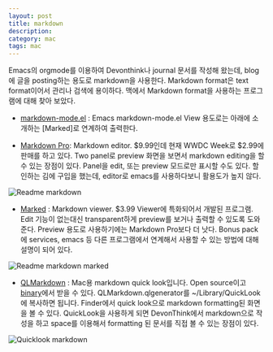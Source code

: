 ```yaml
---
layout: post
title: markdown
description: 
category: mac
tags: mac
---
```


Emacs의 orgmode를 이용하여 Devonthink나 journal 문서를 작성해 왔는데, blog에 글을 posting하는 용도로 markdown을 사용한다. Markdown format은 text format이어서 관리나 검색에 용이하다. 맥에서 Markdown format을 사용하는 프로그램에 대해 찾아 보았다.

  * [markdown-mode.el][1] : Emacs markdown-mode.el View 용도로는 아래에 소개하는 [Marked]로 연계하여 출력한다.

  * [Markdown Pro][2]: Markdown editor. $9.99인데 현재 WWDC Week로 $2.99에 판매를 하고 있다. Two panel로 preview 화면을 보면서 markdown editing을 할 수 있는 장점이 있다. Panel을 edit, 또는 preview 모드로만 표시할 수도 있다. 할인하는 김에 구입을 했는데, editor로 emacs를 사용하다보니 활용도가 높지 않다.

![Readme markdown][3]

  * [Marked][4] : Markdown viewer. $3.99 Viewer에 특화되어서 개발된 프로그램. Edit 기능이 없는대신 transparent하게 preview를 보거나 출력할 수 있도록 도와준다. Preview 용도로 사용하기에는 Markdown Pro보다 더 낫다. Bonus pack에 services, emacs 등 다른 프로그램에서 연계해서 사용할 수 있는 방법에 대해 설명이 되어 있다.

![Readme markdown marked][5]

  * [QLMarkdown][6] : Mac용 markdown quick look입니다. Open source이고 [binary][7]에서 받을 수 있다. QLMarkdown.qlgenerator를 ~/Library/QuickLook에 복사하면 됩니다. Finder에서 quick look으로 markdown formatting된 화면을 볼 수 있다. QuickLook을 사용하게 되면 DevonThink에서 markdown으로 작성을 하고 space를 이용해서 formatting 된 문서를 직접 볼 수 있는 장점이 있다.

![Quicklook markdown][8]

   [1]: http://jblevins.org/projects/markdown-mode/
   [2]: http://itunes.apple.com/us/app/markdown-pro/id465965038?mt=12
   [3]: http://jmjeong.com/wp-content/uploads/2012/06/Readme.markdown1.jpg (Readme.markdown.jpg)
   [4]: http://itunes.apple.com/us/app/marked/id448925439?mt=12
   [5]: http://jmjeong.com/wp-content/uploads/2012/06/Readme.markdown.marked.jpg (Readme.markdown.marked.jpg)
   [6]: http://github.com/toland/qlmarkdown
   [7]: http://github.com/toland/qlmarkdown/archives/master
   [8]: http://jmjeong.com/wp-content/uploads/2012/06/quicklook-markdown.jpg (quicklook-markdown.jpg)
  
